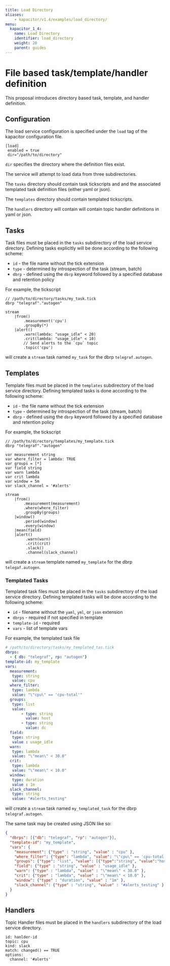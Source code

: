 ```yaml
---
title: Load Directory
aliases:
    - kapacitor/v1.4/examples/load_directory/
menu:
  kapacitor_1_4:
    name: Load Directory
    identifier: load_directory
    weight: 20
    parent: guides
---
```


# File based task/template/handler definition

This proposal introduces directory based task, template, and handler definition.

## Configuration
The load service configuration is specified under the `load` tag of the
kapacitor configuration file.

```
[load]
 enabled = true
 dir="/path/to/directory"
```

`dir` specifies the directory where the definition files exist.

The service will attempt to load data from three subdirectories.

The `tasks` directory should contain task tickscripts and and the associated templated task
definition files (either yaml or json).

The `templates` directory should contain templated tickscripts.

The `handlers` directory will contain will contain topic handler definitions in yaml or json.

## Tasks

Task files must be placed in the `tasks` subdirectory of the load service
directory. Defining tasks explicitly will be done according to the following scheme:

* `id` - the file name without the tick extension
* `type` - determined by introspection of the task (stream, batch)
* `dbrp` - defined using the `dbrp` keyword followed by a specified database and retention policy

For example, the tickscript

```
// /path/to/directory/tasks/my_task.tick
dbrp "telegraf"."autogen"

stream
    |from()
        .measurement('cpu')
        .groupBy(*)
    |alert()
        .warn(lambda: "usage_idle" < 20)
        .crit(lambda: "usage_idle" < 10)
        // Send alerts to the `cpu` topic
        .topic('cpu')
```

will create a `stream` task named `my_task` for the dbrp `telegraf.autogen`.


## Templates

Template files must be placed in the `templates` subdirectory of the load service
directory. Defining templated tasks is done according to the following scheme:

* `id` - the file name without the tick extension
* `type` - determined by introspection of the task (stream, batch)
* `dbrp` - defined using the `dbrp` keyword followed by a specified database and retention policy

For example, the tickscript
```
// /path/to/directory/templates/my_template.tick
dbrp "telegraf"."autogen"

var measurement string
var where_filter = lambda: TRUE
var groups = [*]
var field string
var warn lambda
var crit lambda
var window = 5m
var slack_channel = '#alerts'

stream
    |from()
        .measurement(measurement)
        .where(where_filter)
        .groupBy(groups)
    |window()
        .period(window)
        .every(window)
    |mean(field)
    |alert()
         .warn(warn)
         .crit(crit)
         .slack()
         .channel(slack_channel)
```

will create a `stream` template named `my_template` for the dbrp `telegaf.autogen`.

### Templated Tasks

Templated task files must be placed in the `tasks` subdirectory of the load service
directory. Defining templated tasks will be done according to the following scheme:

* `id` - filename without the `yaml`, `yml`, or `json` extension
* `dbrps` - required if not specified in template
* `template-id` - required
* `vars` - list of template vars

For example, the templated task file

```yaml
# /path/to/directory/tasks/my_templated_tas.tick
dbrps:
  - { db: "telegraf", rp: "autogen"}
template-id: my_template
vars:
  measurement:
   type: string
   value: cpu
  where_filter:
   type: lambda
   value: "\"cpu\" == 'cpu-total'"
  groups:
   type: list
   value:
       - type: string
         value: host
       - type: string
         value: dc
  field:
   type: string
   value : usage_idle
  warn:
   type: lambda
   value: "\"mean\" < 30.0"
  crit:
   type: lambda
   value: "\"mean\" < 10.0"
  window:
   type: duration
   value : 1m
  slack_channel:
   type: string
   value: "#alerts_testing"
```
will create a `stream` task named `my_templated_task` for the dbrp `telegraf.autogen`.

The same task may be created using JSON like so:

```json
{
  "dbrps": [{"db": "telegraf", "rp": "autogen"}],
  "template-id": "my_template",
  "vars": {
    "measurement": {"type" : "string", "value" : "cpu" },
    "where_filter": {"type": "lambda", "value": "\"cpu\" == 'cpu-total'"},
    "groups": {"type": "list", "value": [{"type":"string", "value":"host"},{"type":"string", "value":"dc"}]},
    "field": {"type" : "string", "value" : "usage_idle" },
    "warn": {"type" : "lambda", "value" : "\"mean\" < 30.0" },
    "crit": {"type" : "lambda", "value" : "\"mean\" < 10.0" },
    "window": {"type" : "duration", "value" : "1m" },
    "slack_channel": {"type" : "string", "value" : "#alerts_testing" }
  }
}
```

## Handlers

Topic Handler files must be placed in the `handlers` subdirectory of the load service
directory.

```
id: hanlder-id
topic: cpu
kind: slack
match: changed() == TRUE
options:
  channel: '#alerts'
```
